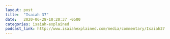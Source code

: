 ```yaml
---
layout: post
title:  "Isaiah 37"
date:   2020-06-28-10:20:37 -0500
categories: isaiah-explained
podcast_link: http://www.isaiahexplained.com/media/commentary/Isaiah37.mp3
---
```

